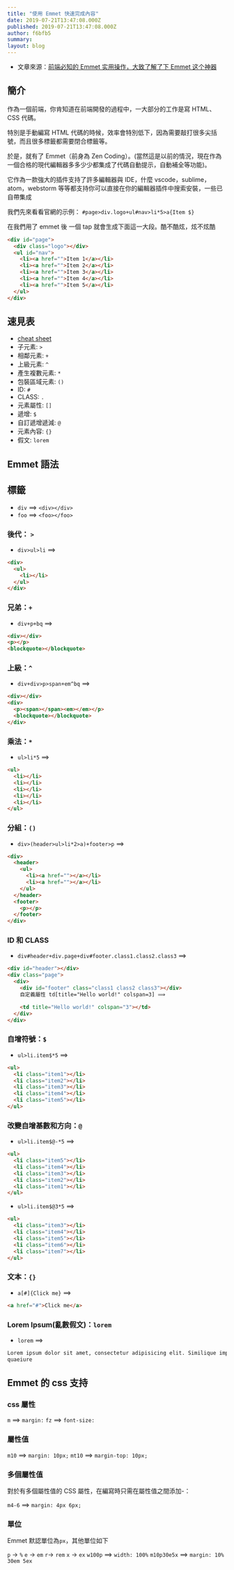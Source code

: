 ```yaml
---
title: "使用 Emmet 快速完成內容"
date: 2019-07-21T13:47:08.000Z
published: 2019-07-21T13:47:08.000Z
author: f6bfb5
summary:
layout: blog
---
```


- 文章來源：[前端必知的 Emmet 实用操作，大致了解了下 Emmet 这个神器](http://www.fly63.com/article/detial/128)

## 簡介

作為一個前端，你肯知道在前端開發的過程中，一大部分的工作是寫 HTML、CSS 代碼。

特別是手動編寫 HTML 代碼的時候，效率會特別低下，因為需要敲打很多尖括號，而且很多標籤都需要閉合標籤等。

於是，就有了 Emmet（前身為 Zen Coding）。(當然這是以前的情況，現在作為一個合格的現代編輯器多多少少都集成了代碼自動提示，自動補全等功能)。

它作為一款強大的插件支持了許多編輯器與 IDE，什麼 vscode，sublime，atom，webstorm 等等都支持你可以直接在你的編輯器插件中搜索安裝，一些已自帶集成

我們先來看看官網的示例：
`#page>div.logo+ul#nav>li*5>a{Item $}`

在我們用了 emmet 後 一個 tap 就會生成下面這一大段。酷不酷炫，炫不炫酷

```html
<div id="page">
  <div class="logo"></div>
  <ul id="nav">
    <li><a href="">Item 1</a></li>
    <li><a href="">Item 2</a></li>
    <li><a href="">Item 3</a></li>
    <li><a href="">Item 4</a></li>
    <li><a href="">Item 5</a></li>
  </ul>
</div>
```

## 速見表

- [cheat sheet](https://docs.emmet.io/cheat-sheet/)
- 子元素: `>`
- 相鄰元素: `+`
- 上級元素: `^`
- 產生複數元素: `*`
- 包裝區域元素: `()`
- ID: `#`
- CLASS: `.`
- 元素屬性: `[]`
- 遞增: `$`
- 自訂遞增遞減: `@`
- 元素內容: `{}`
- 假文: `lorem`

## Emmet 語法

## 標籤

- `div` ⟹ `<div></div>`
- `foo` ⟹ `<foo></foo>`

### 後代： `>`

- `div>ul>li` ⟹

```html
<div>
  <ul>
    <li></li>
  </ul>
</div>
```

### 兄弟：`+`

- `div+p+bq` ⟹

```html
<div></div>
<p></p>
<blockquote></blockquote>
```

### 上級：`^`

- `div+div>p>span+em^bq` ⟹

```html
<div></div>
<div>
  <p><span></span><em></em></p>
  <blockquote></blockquote>
</div>
```

### 乘法：`*`

- `ul>li*5` ⟹

```html
<ul>
  <li></li>
  <li></li>
  <li></li>
  <li></li>
  <li></li>
</ul>
```

### 分組：`()`

- `div>(header>ul>li*2>a)+footer>p` ⟹

```html
<div>
  <header>
    <ul>
      <li><a href=""></a></li>
      <li><a href=""></a></li>
    </ul>
  </header>
  <footer>
    <p></p>
  </footer>
</div>
```

### ID 和 CLASS

- `div#header+div.page+div#footer.class1.class2.class3` ⟹

```html
<div id="header"></div>
<div class="page">
  <div>
    <div id="footer" class="class1 class2 class3"></div>
    自定義屬性 td[title="Hello world!" colspan=3] ⟹

    <td title="Hello world!" colspan="3"></td>
  </div>
</div>
```

### 自增符號：`$`

- `ul>li.item$*5` ⟹

```html
<ul>
  <li class="item1"></li>
  <li class="item2"></li>
  <li class="item3"></li>
  <li class="item4"></li>
  <li class="item5"></li>
</ul>
```

### 改變自增基數和方向：`@`

- `ul>li.item$@-*5` ⟹

```html
<ul>
  <li class="item5"></li>
  <li class="item4"></li>
  <li class="item3"></li>
  <li class="item2"></li>
  <li class="item1"></li>
</ul>
```

- `ul>li.item$@3*5` ⟹

```html
<ul>
  <li class="item3"></li>
  <li class="item4"></li>
  <li class="item5"></li>
  <li class="item6"></li>
  <li class="item7"></li>
</ul>
```

### 文本：`{}`

- `a[#]{Click me}` ⟹

```html
<a href="#">Click me</a>
```

### Lorem Ipsum(亂數假文)：`lorem`

- `lorem` ⟹

```html
Lorem ipsum dolor sit amet, consectetur adipisicing elit. Similique impedit
quaeiure
```

## Emmet 的 css 支持

### css 屬性

`m` ⟹ `margin:`
`fz` ⟹ `font-size:`

### 屬性值

`m10` ⟹ `margin: 10px;`
`mt10` ⟹ `margin-top: 10px;`

### 多個屬性值

對於有多個屬性值的 CSS 屬性，在編寫時只需在屬性值之間添加-：

`m4-6` ⟹ `margin: 4px 6px;`

### 單位

Emmet 默認單位為`px`，其他單位如下

`p` → `%`
`e` → `em`
`r`→ `rem`
`x` → `ex`
`w100p` ⟹ `width: 100%`
`m10p30e5x` ⟹ `margin: 10% 30em 5ex`
